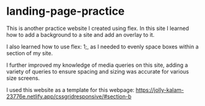 # landing-page-practice

This is another practice website I created using flex. In this site I learned how to add a background to a site and add an overlay to it.

I also learned how to use flex: 1;, as I needed to evenly space boxes within a section of my site.

I further improved my knowledge of media queries on this site, adding a variety of queries to ensure spacing and sizing was accurate for various size screens.

I used this website as a template for this webpage: https://jolly-kalam-23776e.netlify.app/cssgridresponsive/#section-b
